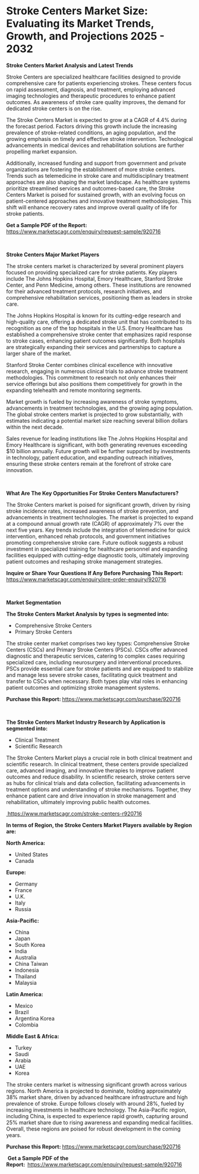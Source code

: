 <p><h1>Stroke Centers Market Size: Evaluating its Market Trends, Growth, and Projections 2025 - 2032</h1></p><p><strong>Stroke Centers Market Analysis and Latest Trends</strong></p>
<p><p>Stroke Centers are specialized healthcare facilities designed to provide comprehensive care for patients experiencing strokes. These centers focus on rapid assessment, diagnosis, and treatment, employing advanced imaging technologies and therapeutic procedures to enhance patient outcomes. As awareness of stroke care quality improves, the demand for dedicated stroke centers is on the rise.</p><p>The Stroke Centers Market is expected to grow at a CAGR of 4.4% during the forecast period. Factors driving this growth include the increasing prevalence of stroke-related conditions, an aging population, and the growing emphasis on timely and effective stroke intervention. Technological advancements in medical devices and rehabilitation solutions are further propelling market expansion. </p><p>Additionally, increased funding and support from government and private organizations are fostering the establishment of more stroke centers. Trends such as telemedicine in stroke care and multidisciplinary treatment approaches are also shaping the market landscape. As healthcare systems prioritize streamlined services and outcomes-based care, the Stroke Centers Market is poised for sustained growth, with an evolving focus on patient-centered approaches and innovative treatment methodologies. This shift will enhance recovery rates and improve overall quality of life for stroke patients.</p></p>
<p><strong>Get a Sample PDF of the Report:&nbsp;</strong> <a href="https://www.marketscagr.com/enquiry/request-sample/920716?utm_campaign=3167&utm_medium=2&utm_source=Github&utm_content=ia&utm_term=17042025&utm_id=stroke-centers">https://www.marketscagr.com/enquiry/request-sample/920716</a></p>
<p>&nbsp;</p>
<p><strong>Stroke Centers Major Market Players</strong></p>
<p><p>The stroke centers market is characterized by several prominent players focused on providing specialized care for stroke patients. Key players include The Johns Hopkins Hospital, Emory Healthcare, Stanford Stroke Center, and Penn Medicine, among others. These institutions are renowned for their advanced treatment protocols, research initiatives, and comprehensive rehabilitation services, positioning them as leaders in stroke care.</p><p>The Johns Hopkins Hospital is known for its cutting-edge research and high-quality care, offering a dedicated stroke unit that has contributed to its recognition as one of the top hospitals in the U.S. Emory Healthcare has established a comprehensive stroke center that emphasizes rapid response to stroke cases, enhancing patient outcomes significantly. Both hospitals are strategically expanding their services and partnerships to capture a larger share of the market.</p><p>Stanford Stroke Center combines clinical excellence with innovative research, engaging in numerous clinical trials to advance stroke treatment methodologies. This commitment to research not only enhances their service offerings but also positions them competitively for growth in the expanding telehealth and remote monitoring segments.</p><p>Market growth is fueled by increasing awareness of stroke symptoms, advancements in treatment technologies, and the growing aging population. The global stroke centers market is projected to grow substantially, with estimates indicating a potential market size reaching several billion dollars within the next decade.</p><p>Sales revenue for leading institutions like The Johns Hopkins Hospital and Emory Healthcare is significant, with both generating revenues exceeding $10 billion annually. Future growth will be further supported by investments in technology, patient education, and expanding outreach initiatives, ensuring these stroke centers remain at the forefront of stroke care innovation.</p></p>
<p>&nbsp;</p>
<p><strong>What Are The Key Opportunities For Stroke Centers Manufacturers?</strong></p>
<p><p>The Stroke Centers market is poised for significant growth, driven by rising stroke incidence rates, increased awareness of stroke prevention, and advancements in treatment technologies. The market is projected to expand at a compound annual growth rate (CAGR) of approximately 7% over the next five years. Key trends include the integration of telemedicine for quick intervention, enhanced rehab protocols, and government initiatives promoting comprehensive stroke care. Future outlook suggests a robust investment in specialized training for healthcare personnel and expanding facilities equipped with cutting-edge diagnostic tools, ultimately improving patient outcomes and reshaping stroke management strategies.</p></p>
<p><strong>Inquire or Share Your Questions If Any Before Purchasing This Report:</strong> <a href="https://www.marketscagr.com/enquiry/pre-order-enquiry/920716?utm_campaign=3167&utm_medium=2&utm_source=Github&utm_content=ia&utm_term=17042025&utm_id=stroke-centers">https://www.marketscagr.com/enquiry/pre-order-enquiry/920716</a></p>
<p>&nbsp;</p>
<p><strong>Market Segmentation</strong></p>
<p><strong>The Stroke Centers Market Analysis by types is segmented into:</strong></p>
<p><ul><li>Comprehensive Stroke Centers</li><li>Primary Stroke Centers</li></ul></p>
<p><p>The stroke center market comprises two key types: Comprehensive Stroke Centers (CSCs) and Primary Stroke Centers (PSCs). CSCs offer advanced diagnostic and therapeutic services, catering to complex cases requiring specialized care, including neurosurgery and interventional procedures. PSCs provide essential care for stroke patients and are equipped to stabilize and manage less severe stroke cases, facilitating quick treatment and transfer to CSCs when necessary. Both types play vital roles in enhancing patient outcomes and optimizing stroke management systems.</p></p>
<p><strong>Purchase this Report:&nbsp;</strong><a href="https://www.marketscagr.com/purchase/920716?utm_campaign=3167&utm_medium=2&utm_source=Github&utm_content=ia&utm_term=17042025&utm_id=stroke-centers">https://www.marketscagr.com/purchase/920716</a></p>
<p>&nbsp;</p>
<p><strong>The Stroke Centers Market Industry Research by Application is segmented into:</strong></p>
<p><ul><li>Clinical Treatment</li><li>Scientific Research</li></ul></p>
<p><p>The Stroke Centers Market plays a crucial role in both clinical treatment and scientific research. In clinical treatment, these centers provide specialized care, advanced imaging, and innovative therapies to improve patient outcomes and reduce disability. In scientific research, stroke centers serve as hubs for clinical trials and data collection, facilitating advancements in treatment options and understanding of stroke mechanisms. Together, they enhance patient care and drive innovation in stroke management and rehabilitation, ultimately improving public health outcomes.</p></p>
<p><a href="https://www.marketscagr.com/stroke-centers-r920716?utm_campaign=3167&utm_medium=2&utm_source=Github&utm_content=ia&utm_term=17042025&utm_id=stroke-centers">&nbsp;https://www.marketscagr.com/stroke-centers-r920716</a></p>
<p><strong>In terms of Region, the Stroke Centers Market Players available by Region are:</strong></p>
<p>
    <p> <strong> North America: </strong>
        <ul>
            <li>United States</li>
            <li>Canada</li>
        </ul>
        </p> 
    <p> <strong> Europe: </strong>
        <ul>
            <li>Germany</li>
            <li>France</li>
            <li>U.K.</li>
            <li>Italy</li>
            <li>Russia</li>
        </ul>
        </p> 
    <p> <strong> Asia-Pacific: </strong>
        <ul>
            <li>China</li>
            <li>Japan</li>
            <li>South Korea</li>
            <li>India</li>
            <li>Australia</li>
            <li>China Taiwan</li>
            <li>Indonesia</li>
            <li>Thailand</li>
            <li>Malaysia</li>
        </ul>
        </p> 
    <p> <strong> Latin America: </strong>
        <ul>
            <li>Mexico</li>
            <li>Brazil</li>
            <li>Argentina Korea</li>
            <li>Colombia</li>
        </ul>
        </p> 
    <p> <strong> Middle East & Africa: </strong>
        <ul>
            <li>Turkey</li>
            <li>Saudi</li>
            <li>Arabia</li>
            <li>UAE</li>
            <li>Korea</li>
        </ul>
    </p>
    </p>
<p><p>The stroke centers market is witnessing significant growth across various regions. North America is projected to dominate, holding approximately 38% market share, driven by advanced healthcare infrastructure and high prevalence of stroke. Europe follows closely with around 28%, fueled by increasing investments in healthcare technology. The Asia-Pacific region, including China, is expected to experience rapid growth, capturing around 25% market share due to rising awareness and expanding medical facilities. Overall, these regions are poised for robust development in the coming years.</p></p>
<p><strong>Purchase this Report: </strong><a href="https://www.marketscagr.com/purchase/920716?utm_campaign=3167&utm_medium=2&utm_source=Github&utm_content=ia&utm_term=17042025&utm_id=stroke-centers">https://www.marketscagr.com/purchase/920716</a></p>
<p>&nbsp;<strong>Get a Sample PDF of the Report:&nbsp;&nbsp;</strong><a href="https://www.marketscagr.com/enquiry/request-sample/920716?utm_campaign=3167&utm_medium=2&utm_source=Github&utm_content=ia&utm_term=17042025&utm_id=stroke-centers">https://www.marketscagr.com/enquiry/request-sample/920716</a></p>
<p><strong></strong></p>
<p><p></p><p></p><p></p></p>